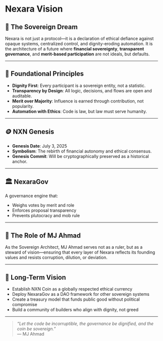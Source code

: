 # Nexara Vision

## 🌌 The Sovereign Dream

Nexara is not just a protocol—it is a declaration of ethical defiance against opaque systems, centralized control, and dignity-eroding automation. It is the architecture of a future where **financial sovereignty**, **transparent governance**, and **merit-based participation** are not ideals, but defaults.

---

## 🧭 Foundational Principles

- **Dignity First**: Every participant is a sovereign entity, not a statistic.
- **Transparency by Design**: All logic, decisions, and flows are open and auditable.
- **Merit over Majority**: Influence is earned through contribution, not popularity.
- **Automation with Ethics**: Code is law, but law must serve humanity.

---

## 🪙 NXN Genesis

- **Genesis Date**: July 3, 2025
- **Symbolism**: The rebirth of financial autonomy and ethical consensus.
- **Genesis Commit**: Will be cryptographically preserved as a historical anchor.

---

## 🏛️ NexaraGov

A governance engine that:
- Weighs votes by merit and role
- Enforces proposal transparency
- Prevents plutocracy and mob rule

---

## 🧠 The Role of MJ Ahmad

As the Sovereign Architect, MJ Ahmad serves not as a ruler, but as a steward of vision—ensuring that every layer of Nexara reflects its founding values and resists corruption, dilution, or deviation.

---

## 🔮 Long-Term Vision

- Establish NXN Coin as a globally respected ethical currency
- Deploy NexaraGov as a DAO framework for other sovereign systems
- Create a treasury model that funds public good without political compromise
- Build a community of builders who align with dignity, not greed

---

> _“Let the code be incorruptible, the governance be dignified, and the coin be sovereign.”_  
> — MJ Ahmad
